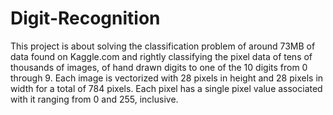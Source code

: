 # Digit-Recognition
This project is about solving the classification problem of around 73MB of data found on Kaggle.com and rightly classifying the pixel data of tens of thousands of images, of hand drawn digits to one of the 10 digits from 0 through 9. Each image is vectorized with 28 pixels in height and 28 pixels in width for a total of 784 pixels. Each pixel has a single pixel value associated with it ranging from 0 and 255, inclusive.
